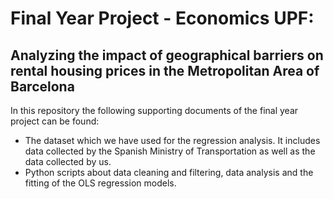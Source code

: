 # Final Year Project - Economics UPF:
## Analyzing the impact of geographical barriers on rental housing prices in the Metropolitan Area of Barcelona

In this repository the following supporting documents of the final year project can be found:
- The dataset which we have used for the regression analysis. It includes data collected by the Spanish Ministry of Transportation as well as the data collected by us.
- Python scripts about data cleaning and filtering, data analysis and the fitting of the OLS regression models.
